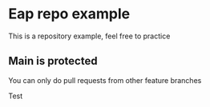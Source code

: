 # Eap repo example
This is a repository example, feel free to practice

## Main is protected
You can only do pull requests from other feature branches

Test